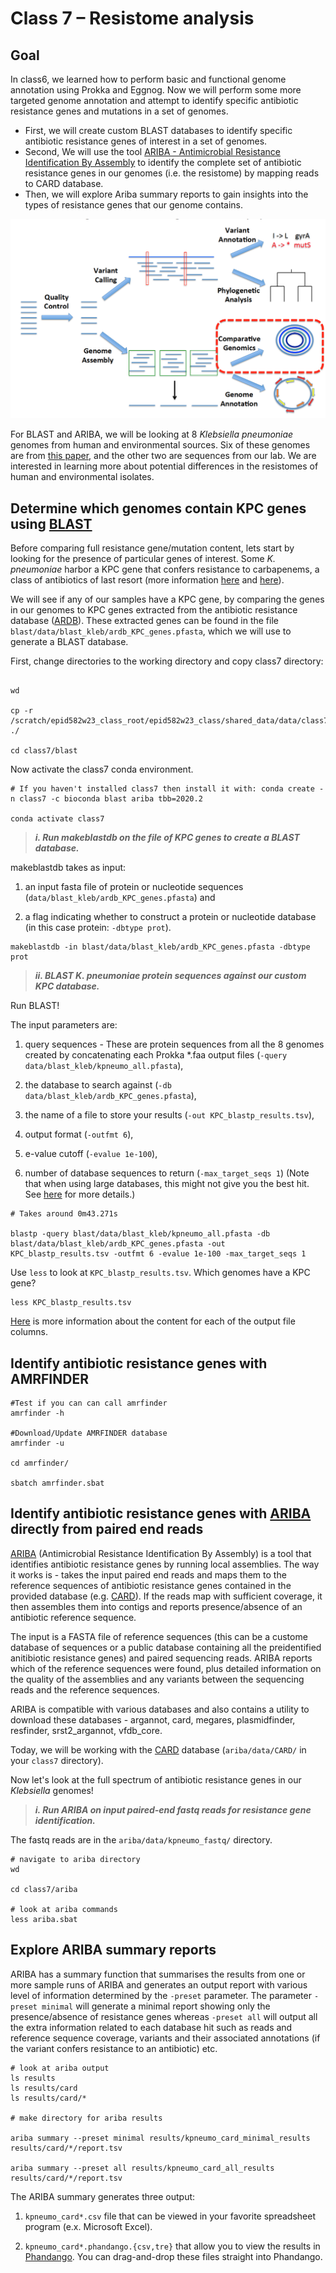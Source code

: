 Class 7 – Resistome analysis
===========================

Goal
----

In class6, we learned how to perform basic and functional genome annotation using Prokka and Eggnog. Now we will perform some more targeted genome annotation and attempt to identify specific antibiotic resistance genes and mutations in a set of genomes.

- First, we will create custom BLAST databases to identify specific antibiotic resistance genes of interest in a set of genomes. 
- Second, We will use the tool [ARIBA - Antimicrobial Resistance Identification By Assembly](https://github.com/sanger-pathogens/ariba/wiki) to identify the complete set of antibiotic resistance genes in our genomes (i.e. the resistome) by mapping reads to CARD database.
- Then, we will explore Ariba summary reports to gain insights into the types of resistance genes that our genome contains. 

![roadmap](comp_genomics.png)

For BLAST and ARIBA, we will be looking at 8 *Klebsiella pneumoniae* genomes from human and environmental sources. Six of these genomes are from [this paper](https://www.pnas.org/content/112/27/E3574), and the other two are sequences from our lab. We are interested in learning more about potential differences in the resistomes of human and environmental isolates. 

Determine which genomes contain KPC genes using [BLAST](https://blast.ncbi.nlm.nih.gov/Blast.cgi)
----------------------------------------------------
<!---
![blast](comp_genomics_details_blast.png)
--->

Before comparing full resistance gene/mutation content, lets start by looking for the presence of particular genes of interest. Some *K. pneumoniae* harbor a KPC gene that confers resistance to carbapenems, a class of antibiotics of last resort (more information [here](https://www.sciencedirect.com/science/article/pii/S1473309913701907?via%3Dihub) and [here](https://academic.oup.com/jid/article/215/suppl_1/S28/3092084)). 

We will see if any of our samples have a KPC gene, by comparing the genes in our genomes to KPC genes extracted from the antibiotic resistance database ([ARDB](http://ardb.cbcb.umd.edu/)). These extracted genes can be found in the file `blast/data/blast_kleb/ardb_KPC_genes.pfasta`, which we will use to generate a BLAST database.

First, change directories to the working directory and copy class7 directory:

```

wd

cp -r /scratch/epid582w23_class_root/epid582w23_class/shared_data/data/class7 ./ 

cd class7/blast

```

Now activate the class7 conda environment.

```
# If you haven't installed class7 then install it with: conda create -n class7 -c bioconda blast ariba tbb=2020.2

conda activate class7
```

> ***i. Run makeblastdb on the file of KPC genes to create a BLAST database.***

makeblastdb takes as input: 

1) an input fasta file of protein or nucleotide sequences (`data/blast_kleb/ardb_KPC_genes.pfasta`) and 

2) a flag indicating whether to construct a protein or nucleotide database (in this case protein: `-dbtype prot`).

```
makeblastdb -in blast/data/blast_kleb/ardb_KPC_genes.pfasta -dbtype prot
```

> ***ii. BLAST K. pneumoniae protein sequences against our custom KPC database.***

Run BLAST! 

The input parameters are: 

1) query sequences - These are protein sequences from all the 8 genomes created by concatenating each Prokka \*.faa output files (`-query data/blast_kleb/kpneumo_all.pfasta`), 

2) the database to search against (`-db data/blast_kleb/ardb_KPC_genes.pfasta`), 

3) the name of a file to store your results (`-out KPC_blastp_results.tsv`), 

4) output format (`-outfmt 6`), 

5) e-value cutoff (`-evalue 1e-100`), 

6) number of database sequences to return (`-max_target_seqs 1`) (Note that when using large databases, this might not give you the best hit. See [here](https://academic.oup.com/bioinformatics/advance-article/doi/10.1093/bioinformatics/bty833/5106166) for more details.)


```
# Takes around 0m43.271s

blastp -query blast/data/blast_kleb/kpneumo_all.pfasta -db blast/data/blast_kleb/ardb_KPC_genes.pfasta -out KPC_blastp_results.tsv -outfmt 6 -evalue 1e-100 -max_target_seqs 1
```

Use `less` to look at `KPC_blastp_results.tsv`. Which genomes have a KPC gene?

```
less KPC_blastp_results.tsv
```

[Here](http://www.metagenomics.wiki/tools/blast/blastn-output-format-6) is more information about the content for each of the output file columns.

<!---
- **Exercise:** In this exercise you will try a different type of blasting – blastx. Blastx compares a nucleotide sequence to a protein database by translating the nucleotide sequence in all six frames and running blastp. Your task is to determine which Enterococcus genomes are vancomycin resistant (VRE, vs. VSE) by blasting against a database of van genes. The required files are located in `blast/data/blast_ent` folder in the `day2pm` directory.

Your steps should be:

1) Concatenate the `data/blast_ent/*.fasta` files (VRE/VSE genomes) into a single file (your blast query file) using the `cat` command.
2) Create a blastp database from `data/blast_ent/ardb_van.pfasta`
3) Run blastx
4) Verify that only the VRE genomes hit the database
5) For extra credit, determine which van genes were hit by using grep to search for the hit gene ID in `data/blast_ent/ardb_van.pfasta`

<details>
  <summary>Solution</summary>
  
```
cd blast/data/blast_ent

# Make sure you are in blast_ent folder
cat *.fasta > VRE_VSE_genomes.fasta

makeblastdb -in ardb_van.pfasta -dbtype prot

blastx -query VRE_VSE_genomes.fasta -db ardb_van.pfasta -out van_blastp_results.tsv -outfmt 6 -evalue 1e-100 -max_target_seqs 1

```
</details>

- **Exercise:** Experiment with the `–outfmt` parameter, which controls different output formats that BLAST can produce. You can use `blastp -help | less` to get more information about the different output formats. You can search for the `-outfmt` flag by typing `/outfmt` and then typing `n` to get to the next one.

--->


Identify antibiotic resistance genes with AMRFINDER
---------------------------------------------------

```
#Test if you can can call amrfinder
amrfinder -h

#Download/Update AMRFINDER database
amrfinder -u

cd amrfinder/

sbatch amrfinder.sbat
```



Identify antibiotic resistance genes with [ARIBA](https://github.com/sanger-pathogens/ariba) directly from paired end reads
----------------------------------------------------------

[ARIBA](https://github.com/sanger-pathogens/ariba/wiki) (Antimicrobial Resistance Identification By Assembly) is a tool that identifies antibiotic resistance genes by running local assemblies. The way it works is - takes the input paired end reads and maps them to the reference sequences of antibiotic resistance genes contained in the provided database (e.g. [CARD](https://card.mcmaster.ca/)). If the reads map with sufficient coverage, it then assembles them into contigs and reports presence/absence of an antibiotic reference sequence.

The input is a FASTA file of reference sequences (this can be a custome database of sequences or a public database containing all the preidentified anitibiotic resistance genes) and paired sequencing reads. 
ARIBA reports which of the reference sequences were found, plus detailed information on the quality of the assemblies and any variants between the sequencing reads and the reference sequences.

ARIBA is compatible with various databases and also contains a utility to download these databases - argannot, card, megares, plasmidfinder, resfinder, srst2_argannot, vfdb_core. 

Today, we will be working with the [CARD](https://card.mcmaster.ca/) database (`ariba/data/CARD/` in your `class7` directory).

Now let's look at the full spectrum of antibiotic resistance genes in our *Klebsiella* genomes!

> ***i. Run ARIBA on input paired-end fastq reads for resistance gene identification.***

The fastq reads are in the `ariba/data/kpneumo_fastq/` directory. 

```
# navigate to ariba directory
wd

cd class7/ariba

# look at ariba commands
less ariba.sbat
```

Explore ARIBA summary reports
-----------------------------

ARIBA has a summary function that summarises the results from one or more sample runs of ARIBA and generates an output report with various level of information determined by the `-preset` parameter. The parameter `-preset minimal` will generate a minimal report showing only the presence/absence of resistance genes whereas `-preset all` will output all the extra information related to each database hit such as reads and reference sequence coverage, variants and their associated annotations (if the variant confers resistance to an antibiotic) etc.

```
# look at ariba output
ls results
ls results/card
ls results/card/*

# make directory for ariba results

ariba summary --preset minimal results/kpneumo_card_minimal_results results/card/*/report.tsv

ariba summary --preset all results/kpneumo_card_all_results results/card/*/report.tsv
```

The ARIBA summary generates three output:

1. `kpneumo_card*.csv` file that can be viewed in your favorite spreadsheet program (e.x. Microsoft Excel).

2. `kpneumo_card*.phandango.{csv,tre}` that allow you to view the results in [Phandango](http://jameshadfield.github.io/phandango/#/). You can drag-and-drop these files straight into Phandango.

<!---
Lets copy these  files, along with a metadata file, to the local system using cyberduck or scp.

```
mkdir ~/Desktop/epid582w23_class
mkdir ~/Desktop/epid582w23_class/class7

scp username@greatlakes-xfer.arc-ts.umich.edu:/scratch/epid582w23_class_root/epid582w23_class/username/class7/ariba/results/kpneumo_card* ~/Desktop/epid582w23_class/class7
scp username@greatlakes-xfer.arc-ts.umich.edu:/scratch/epid582w23_class_root/epid582w23_class/username/class7/ariba/data/kpneumo_source.tsv ~/Desktop/epid582w23_class/class7
scp username@greatlakes-xfer.arc-ts.umich.edu:/scratch/epid582w23_class_root/epid582w23_class/username/class7/ariba/data/mlst_typing/kpneumo_mlst.tsv ~/Desktop/epid582w23_class/class7
```

Drag and drop these two files onto the [Phandango](http://jameshadfield.github.io/phandango/#/) website. What types of resistance genes do you see in these *Klebsiella* genomes? 

Now, fire up RStudio and read in the ARIBA full report `kpneumo_ariba_all_results.csv` so we can take a look at the results.

```
# Read in data
ariba_full  = read.csv(file = '~/Desktop/micro612/day2pm/kpneumo_card_all_results.csv', row.names = 1)
rownames(ariba_full) = gsub('_1|_R1|/report.tsv|card/|results/','',rownames(ariba_full))

# Subset to get description for each gene
ariba_full_match = ariba_full[, grep('match',colnames(ariba_full))]

# Make binary for plotting purposes
ariba_full_match[,] = as.numeric(ariba_full_match != 'no')

# Make a heatmap!

# install pheatmap if you don't already have it installed 
#install.packages('pheatmap')

# load pheatmap
library(pheatmap)

# load metadata about sample source
annots = read.table('~/Desktop/micro612/day2pm/kpneumo_source.tsv',row.names=1)
colnames(annots) = 'Source'

# plot heatmap
pheatmap(ariba_full_match,annotation_row = annots)
```

Bacteria of the same species can be classified into different sequence types (STs) based on the sequence identity of certain housekeeping genes using a technique called [multilocus sequence typing (MLST)](https://en.wikipedia.org/wiki/Multilocus_sequence_typing). The different combination of these house keeping sequences present within a bacterial species are assigned as distinct alleles and, for each isolate, the alleles at each of the seven genes define the allelic profile or sequence type (ST). Sometimes, different sequence types are associated with different environments or different antibiotic resistance genes. We want to know what sequence type(s) our genomes come from, and if there are certain ones that are associated with certain sources or certain antibiotic resistance genes. 

We already pre-ran Ariba MLST on all 8 of our *K. pneumonia* genomes. Use the MLST results kpneumo_mlst.tsv that we previously downloaded to add a second annotation column to the heatmap we created above to visualize the results. 

Go to your R studio and overlay MLST metadata as an additional row annotation to your previous heatmap

```
#read in MLST data
annots_mlst = read.table('~/Desktop/epid582w23_class/class7/kpneumo_mlst.tsv',row.names=1)

#make sure order of genomes is the same as source annotation
annots_mlst$ST = annots_mlst[row.names(annots),]

#paste together annotations
Row_annotations <- cbind(annots, annots_mlst) 

#change from numeric to character, so that heatmap doesn't treat ST as continuous variable
Row_annotations$ST = as.character(Row_annotations$ST)

# Assign colors to Sequence Types
annoCol <- list(ST=c("11"="blue", "221"="red", "230"="orange", "258"="grey"))

#create new heatmap with source and mlst
pheatmap(ariba_full_match,annotation_row = Row_annotations, annotation_colors = annoCol)
```


The commands and steps that were used for MLST typing are given below:

<details>
  <summary>Solution</summary>

**Dont run this exercise**

Steps:
1. Check if you have an MLST database for your species of interest using `ariba pubmlstspecies`.
2. Download your species MLST database. You can look at the manual or run the command `ariba pubmlstget -h` to help figure out how to download the correct MLST database. I would suggest downloading it to the `data` directory. 
3. Copy the `ariba.sbatch` file to a new file called `mlst.sbatch`.
4. Modify the `mlst.sbatch` script in the following ways:
    1. Change the database directory to the _K. pneumoniae_ MLST database you just downloaded.
    1. Change the `mkdir` line to make a `results/mlst` directory.
    1. Modify the output directory `outdir` line: Change `card` to `mlst`.
5. Submit the `mlst.sbatch` script. It should take about 7 minutes to run.
6. Once the run completes, run `scripts/summarize_mlst.sh results/mlst` to look at the MLST results. If you want, you can save it to its own file. What sequence types are present? 


```
# Make sure you are in ariba directory under day2pm folder and running the below commands from ariba directory.
d2a
cd ariba

# Check if you have an mlst database for your species of interest
ariba pubmlstspecies

# Download your species mlst database
ariba pubmlstget "Klebsiella pneumoniae" data/MLST_db

# Set ARIBA database directory to the get_mlst database that we just downloaded.
db_dir=data/MLST_db/ref_db/

# Run ariba mlst with this database
samples=$(ls data/kpneumo_fastq/*1.fastq.gz) #forward reads

# Generate mlst folder under results folder to save ariba MLST results
mkdir results/mlst_typing

# Run for loop, where it generates ARIBA command for each of the forward end files.
for samp in $samples; do   
samp2=${samp//1.fastq/2.fastq} #reverse reads   
outdir=results/mlst_typing /$(echo $samp | cut -d/ -f3 | sed 's/_.*1.fastq.gz//g')
echo "Results will be saved in $outdir"
echo "Running: ariba run --force $db_dir $samp $samp2 $outdir  #ariba command "
ariba run --force $db_dir $samp $samp2 $outdir  #ariba command 
done

# Once the run completes, run summarize_mlst.sh script to print out mlst reports that are generated in current directory
bash scripts/summarize_mlst.sh results/mlst

```
</details>

--->

